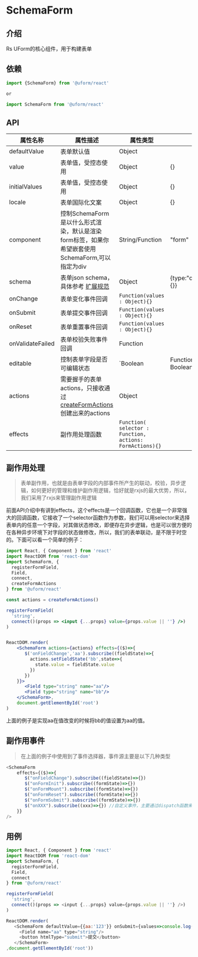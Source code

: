 # SchemaForm

## 介绍
Rs UForm的核心组件，用于构建表单

## 依赖
```javascript
import {SchemaForm} from '@uform/react'

or 

import SchemaForm from '@uform/react'
```

## API
| 属性名称 | 属性描述 | 属性类型 | 默认值 |
| --- | --- | --- | --- |
| defaultValue | 表单默认值 | Object |  |
| value | 表单值，受控态使用 | Object | {} |
| initialValues | 表单值，受控态使用 | Object | {} |
| locale | 表单国际化文案 | Object | {} |
| component | 控制SchemaForm是以什么形式渲染，默认是渲染form标签，如果你希望嵌套使用SchemaForm,可以指定为div | String/Function | "form" |
| schema | 表单json schema，具体参考 [扩展规范](#/MpI2Ij/1gSGSDf5) | Object | {type:"object",properties:{}} |
| onChange | 表单变化事件回调 | `Function(values : Object){}` |  |
| onSubmit | 表单提交事件回调 | `Function(values : Object){}` |  |
| onReset | 表单重置事件回调 | `Function(values : Object){}` |  |
| onValidateFailed | 表单校验失败事件回调 | Function |  |
| editable | 控制表单字段是否可编辑状态 | `Boolean | Function(name : String) : Boolean` |  |
| actions | 需要握手的表单actions，只接收通过[createFormActions](#/aAUeUD/XEFAF7HoHV)创建出来的actions | Object |  |
| effects | 副作用处理函数 | `Function( selector : Function, actions: FormActions){}` |  |


## 副作用处理

> 表单副作用，也就是由表单字段的内部事件所产生的联动，校验，异步逻辑，如何更好的管理和维护副作用逻辑，恰好就是rxjs的最大优势，所以，我们采用了rxjs来管理副作用逻辑


前面API介绍中有讲到effects，这个effects是一个回调函数，它也是一个非常强大的回调函数，它接收了一个selector函数作为参数，我们可以用selector来选择表单内的任意一个字段，对其做状态修改，即便存在异步逻辑，也是可以很方便的在各种异步环境下对字段的状态做修改，所以，我们的表单联动，是不限于时空的。下面可以看一个简单的例子：
```jsx
import React, { Component } from 'react'
import ReactDOM from 'react-dom'
import SchemaForm, {
  registerFormField,
  Field,  
  connect,
  createFormActions
} from '@uform/react'

const actions = createFormActions()

registerFormField(
  'string',
  connect()(props => <input {...props} value={props.value || ''} />)
)


ReactDOM.render(
    <SchemaForm actions={actions} effects={($)=>{
       $('onFieldChange','aa').subscribe((fieldState)=>{
         actions.setFieldState('bb',state=>{
           state.value = fieldState.value
         })
       })
    }}>
       <Field type="string" name="aa"/>
       <Field type="string" name="bb"/>
    </SchemaForm>,
    document.getElementById('root')
)
```

上面的例子是实现aa在值改变的时候将bb的值设置为aa的值。

## 副作用事件
> 在上面的例子中使用到了事件选择器，事件源主要是以下几种类型


```javascript
<SchemaForm
    effects={($)=>{
       $("onFieldChange").subscribe((fieldState)=>{})
       $("onFormInit").subscribe((formState)=>{})
       $("onFormMount").subscribe((formState)=>{})
       $("onFormReset").subscribe((formState)=>{})
       $("onFormSubmit").subscribe((formState)=>{})
       $("onXXX").subscribe((xxx)=>{}) //自定义事件，主要通过dispatch函数来触发，后面都会提到哪里可以使用dispatch，比如Field组件的x-effect属性，FormConsumer里，FieldRenderProps里
    }}
/>
```


## 用例
```javascript
import React, { Component } from 'react'
import ReactDOM from 'react-dom'
import SchemaForm, {
  registerFormField,
  Field,  
  connect
} from '@uform/react'

registerFormField(
  'string',
  connect()(props => <input {...props} value={props.value || ''} />)
)

ReactDOM.render(
   <SchemaForm defaultValue={{aa:'123'}} onSubmit={values=>console.log(values)}>
     <Field name="aa" type="string"/>
     <button htmlType="submit">提交</button>
   </SchemaForm>
,document.getElementById('root'))
```
